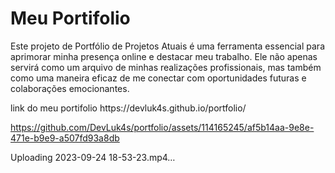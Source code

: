 
<h1>Meu Portifolio</h1>
<p>Este projeto de Portfólio de Projetos Atuais é uma ferramenta essencial para aprimorar minha presença online e destacar meu trabalho. Ele não apenas servirá como um arquivo de minhas realizações profissionais, mas também como uma maneira eficaz de me conectar com oportunidades futuras e colaborações emocionantes.</p>
link do meu portifolio https://devluk4s.github.io/portfolio/

https://github.com/DevLuk4s/portfolio/assets/114165245/af5b14aa-9e8e-471e-b9e9-a507fd93a8db

Uploading 2023-09-24 18-53-23.mp4…
